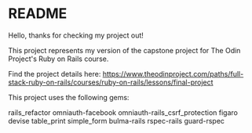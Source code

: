 # README

Hello, thanks for checking my project out! 

This project represents my version of the capstone project for The Odin Project's Ruby on Rails course. 

Find the project details here: https://www.theodinproject.com/paths/full-stack-ruby-on-rails/courses/ruby-on-rails/lessons/final-project

This project uses the following gems:

rails_refactor
omniauth-facebook
omniauth-rails_csrf_protection
figaro
devise
table_print
simple_form
bulma-rails
rspec-rails
guard-rspec